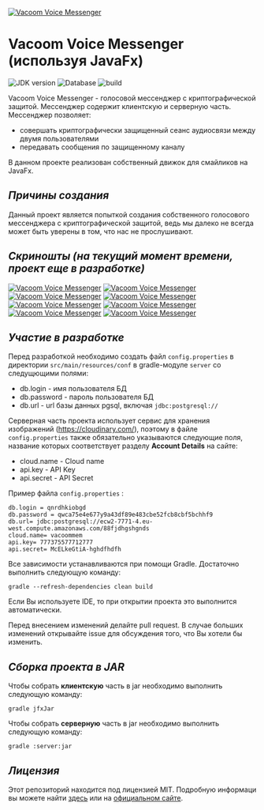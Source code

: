 [![Vacoom Voice Messenger](https://thumb.cloud.mail.ru/weblink/thumb/xw1/yKtd/KV9eVB4VN/GitLogoVoice.jpg)]()
# Vacoom Voice Messenger (используя JavaFx)
![JDK version](https://img.shields.io/static/v1?label=JDK&message=1.8%2B&color=<COLOR>)
![Database](https://img.shields.io/static/v1?label=Database&message=PostgreSQL&color=<COLOR>)
![build](https://img.shields.io/static/v1?label=build&message=Gradle&color=<COLOR>)

Vacoom Voice Messenger - голосовой мессенджер с криптографической защитой. Мессенджер содержит клиентскую и серверную часть. Мессенджер позволяет:

* совершать криптографически защищенный сеанс аудиосвязи между двумя пользователями
* передавать сообщения по защищенному каналу
 
В данном проекте реализован собственный движок для смайликов на JavaFx.

## _Причины создания_

 Данный проект является попыткой создания собственного голосового мессенджера с криптографической защитой, ведь мы далеко не всегда может быть уверены в том, что нас не прослушивают.

## _Скриношты (на текущий момент времени, проект еще в разработке)_
[![Vacoom Voice Messenger](https://thumb.cloud.mail.ru/weblink/thumb/xw1/yKtd/KV9eVB4VN/1.png)]()
[![Vacoom Voice Messenger](https://thumb.cloud.mail.ru/weblink/thumb/xw1/yKtd/KV9eVB4VN/2.png)]()
[![Vacoom Voice Messenger](https://thumb.cloud.mail.ru/weblink/thumb/xw1/yKtd/KV9eVB4VN/3.jpg)]()
[![Vacoom Voice Messenger](https://cloclo2.cloud.mail.ru/weblink/view/yKtd/KV9eVB4VN/gif_qr.gif)]()
[![Vacoom Voice Messenger](https://thumb.cloud.mail.ru/weblink/thumb/xw1/yKtd/KV9eVB4VN/5.png)]()
[![Vacoom Voice Messenger](https://thumb.cloud.mail.ru/weblink/thumb/xw1/yKtd/KV9eVB4VN/6.jpg)]()
[![Vacoom Voice Messenger](https://thumb.cloud.mail.ru/weblink/thumb/xw1/yKtd/KV9eVB4VN/7.jpg)]()
[![Vacoom Voice Messenger](https://cloclo2.cloud.mail.ru/weblink/view/yKtd/KV9eVB4VN/smile_gif.gif)]()

## _Участие в разработке_

Перед разработкой необходимо создать файл `config.properties` в директории `src/main/resources/conf` в gradle-модуле `server` со следущющими полями:

* db.login - имя пользователя БД
* db.password - пароль пользователя БД
* db.url - url базы данных pgsql, включая `jdbc:postgresql://`

Серверная часть проекта использует сервис для хранения изображений (https://cloudinary.com/), поэтому в файле `config.properties` также обязательно указываются следующие поля, название которых соответствует разделу **Account Details** на сайте:

* cloud&#46;name - Cloud name
* api.key - API Key
* api.secret - API Secret

Пример файла `config.properties` :

```
db.login = qnrdhkiobgd
db.password = qwca75e4e677y9a43df89e483cbe52fcb8cbf5bchhf9
db.url= jdbc:postgresql://ecw2-7771-4.eu-west.compute.amazonaws.com/88fjdhgshgnds
cloud.name= vacoommem
api.key= 777375577712777
api.secret= McELkeGtiA-hghdfhdfh
```
Все зависимости устанавливаются при помощи Gradle. Достаточно выполнить следующую команду:

```
gradle --refresh-dependencies clean build
```

Если Вы используете IDE, то при открытии проекта это выполнится автоматически.

Перед внесением изменений делайте pull request. В случае больших изменений открывайте issue для обсуждения того, что Вы хотели бы изменить.

## _Сборка проекта в JAR_

Чтобы собрать **клиентскую** часть в jar необходимо выполнить следующую команду:
```
gradle jfxJar
```
Чтобы собрать **серверную** часть в jar необходимо выполнить следующую команду:
```
gradle :server:jar
```

## _Лицензия_
Этот репозиторий находится под лицензией MIT. Подробную информаци вы можете найти [здесь](https://github.com/TesterReality/JavaFx-Voice-messenger/blob/main/LICENSE "MIT лицензия") или на [официальном сайте](https://opensource.org/licenses/MIT "MIT лицензия").